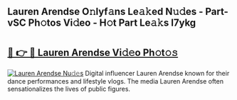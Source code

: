 ## Lauren Arendse O𝚗lyf𝚊ns Le𝚊𝚔ed N𝚞𝚍es - Part-vSC Ph𝚘tos Vi𝚍eo - H𝚘t Part Le𝚊𝚔s l7ykg

# <h2><a href="http://hf2zmqc.feru.top/?c=Lauren+Arendse">🔗 👉 🔴 Lauren Arendse Vi𝚍𝚎o Ph𝚘t𝚘𝚜</a></h2>

[![Lauren Arendse Nu𝚍𝚎s](https://i.imgur.com/0TWrTi3.gif)](http://hf2zmqc.feru.top/?c=Lauren+Arendse)
Digital influencer Lauren Arendse known for their dance performances and lifestyle vlogs. The media Lauren Arendse often sensationalizes the lives of public figures. 
